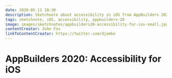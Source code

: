 ```yaml
---
date: 2020-05-11 18:30
description: Sketchnote about accessibility in iOS from AppBuilders 2020 (online conference)
tags: sketchnote, iOS, accessibility, appbuilders-20
image: images/sketchnotes/appbuilders20-accessibility-for-ios-small.jpg
contentCreator: John Fox
linkToContentCreator: https://twitter.com/djembe
---
```


# AppBuilders 2020: Accessibility for iOS

